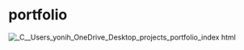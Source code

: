 # portfolio

![_C__Users_yonih_OneDrive_Desktop_projects_portfolio_index html](https://user-images.githubusercontent.com/78513952/110274829-c795ac00-7f9d-11eb-9b94-01ca1dd0e4ca.png)
